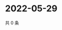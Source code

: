 # 2022-05-29

共 0 条

<!-- BEGIN WEIBO -->
<!-- 最后更新时间 Sun May 29 2022 19:13:25 GMT+0800 (China Standard Time) -->

<!-- END WEIBO -->
